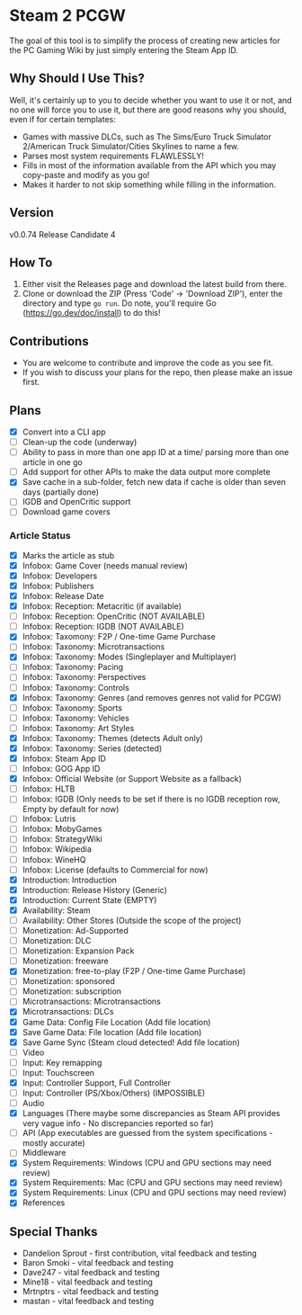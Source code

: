 # Steam 2 PCGW

The goal of this tool is to simplify the process of creating new articles for the PC Gaming Wiki by just simply entering the Steam App ID.

## Why Should I Use This?

Well, it's certainly up to you to decide whether you want to use it or not, and no one will force you to use it, but there are good reasons why you should, even if for certain templates:

- Games with massive DLCs, such as The Sims/Euro Truck Simulator 2/American Truck Simulator/Cities Skylines to name a few.
- Parses most system requirements FLAWLESSLY!
- Fills in most of the information available from the API which you may copy-paste and modify as you go!
- Makes it harder to not skip something while filling in the information.

## Version

v0.0.74 Release Candidate 4

## How To

1. Either visit the Releases page and download the latest build from there.
2. Clone or download the ZIP (Press 'Code' → 'Download ZIP'), enter the directory and type `go run`.  Do note, you'll require Go (https://go.dev/doc/install) to do this!

## Contributions

- You are welcome to contribute and improve the code as you see fit.
- If you wish to discuss your plans for the repo, then please make an issue first.

## Plans

- [x] Convert into a CLI app
- [ ] Clean-up the code (underway)
- [ ] Ability to pass in more than one app ID at a time/ parsing more than one article in one go
- [ ] Add support for other APIs to make the data output more complete
- [x] Save cache in a sub-folder, fetch new data if cache is older than seven days (partially done)
- [ ] IGDB and OpenCritic support
- [ ] Download game covers

### Article Status

- [x] Marks the article as stub
- [x] Infobox: Game Cover (needs manual review)
- [x] Infobox: Developers
- [x] Infobox: Publishers
- [x] Infobox: Release Date
- [x] Infobox: Reception: Metacritic (if available)
- [ ] Infobox: Reception: OpenCritic (NOT AVAILABLE)
- [ ] Infobox: Reception: IGDB (NOT AVAILABLE)
- [x] Infobox: Taxomony: F2P / One-time Game Purchase
- [ ] Infobox: Taxonomy: Microtransactions
- [x] Infobox: Taxonomy: Modes (Singleplayer and Multiplayer)
- [ ] Infobox: Taxonomy: Pacing
- [ ] Infobox: Taxonomy: Perspectives
- [ ] Infobox: Taxonomy: Controls
- [x] Infobox: Taxonomy: Genres (and removes genres not valid for PCGW)
- [ ] Infobox: Taxonomy: Sports
- [ ] Infobox: Taxonomy: Vehicles
- [ ] Infobox: Taxonomy: Art Styles
- [x] Infobox: Taxonomy: Themes (detects Adult only)
- [x] Infobox: Taxonomy: Series (detected)
- [x] Infobox: Steam App ID
- [ ] Infobox: GOG App ID
- [x] Infobox: Official Website (or Support Website as a fallback)
- [ ] Infobox: HLTB
- [ ] Infobox: IGDB (Only needs to be set if there is no IGDB reception row, Empty by default for now)
- [ ] Infobox: Lutris
- [ ] Infobox: MobyGames
- [ ] Infobox: StrategyWiki
- [ ] Infobox: Wikipedia
- [ ] Infobox: WineHQ
- [ ] Infobox: License (defaults to Commercial for now)
- [x] Introduction: Introduction
- [x] Introduction: Release History (Generic)
- [x] Introduction: Current State (EMPTY)
- [x] Availability: Steam
- [ ] Availability: Other Stores (Outside the scope of the project)
- [ ] Monetization: Ad-Supported
- [ ] Monetization: DLC
- [ ] Monetization: Expansion Pack
- [ ] Monetization: freeware
- [x] Monetization: free-to-play (F2P / One-time Game Purchase)
- [ ] Monetization: sponsored
- [ ] Monetization: subscription
- [ ] Microtransactions: Microtransactions
- [x] Microtransactions: DLCs
- [x] Game Data: Config File Location (Add file location)
- [x] Save Game Data: File location (Add file location)
- [x] Save Game Sync (Steam cloud detected! Add file location)
- [ ] Video
- [ ] Input: Key remapping
- [ ] Input: Touchscreen
- [x] Input: Controller Support, Full Controller
- [ ] Input: Controller (PS/Xbox/Others) (IMPOSSIBLE)
- [ ] Audio
- [x] Languages (There maybe some discrepancies as Steam API provides very vague info - No discrepancies reported so far)
- [ ] API (App executables are guessed from the system specifications - mostly accurate)
- [ ] Middleware
- [x] System Requirements: Windows (CPU and GPU sections may need review)
- [x] System Requirements: Mac (CPU and GPU sections may need review)
- [x] System Requirements: Linux (CPU and GPU sections may need review)
- [x] References

## Special Thanks

- Dandelion Sprout - first contribution, vital feedback and testing
- Baron Smoki - vital feedback and testing
- Dave247 - vital feedback and testing
- Mine18 - vital feedback and testing
- Mrtnptrs - vital feedback and testing
- mastan - vital feedback and testing
